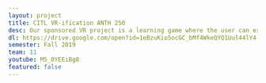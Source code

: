 ```yaml
---
layout: project
title: CITL VR-ification ANTH 250
desc: Our sponsored VR project is a learning game where the user can explore a Pre-Bactrian archaeological site called Padjart Alkmy. It is designed around a set of learning objectives, and split into stages corresponding to each objective. The user will have to complete one stage before proceeding to the next. At each stage there is an audio lecture that the user has to listen to, and some supplementary material that the user should examine. By the end of the learning game, the user should have completed all the learning objectives.
dl: https://drive.google.com/open?id=1eBzuKio5ocGC_bMf4WkeQYQ1Uul44lY4
semester: Fall 2019
team: 11
youtube: M5_0YEEiBg8
featured: false
---
```

